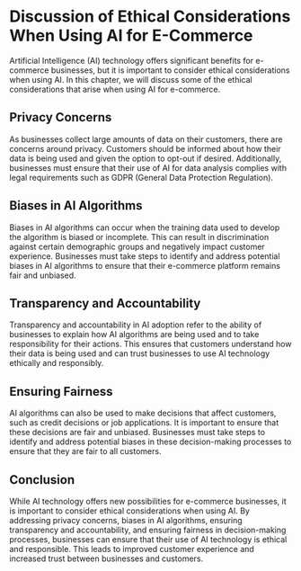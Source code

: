 Discussion of Ethical Considerations When Using AI for E-Commerce
=============================================================================================================================================

Artificial Intelligence (AI) technology offers significant benefits for e-commerce businesses, but it is important to consider ethical considerations when using AI. In this chapter, we will discuss some of the ethical considerations that arise when using AI for e-commerce.

Privacy Concerns
----------------

As businesses collect large amounts of data on their customers, there are concerns around privacy. Customers should be informed about how their data is being used and given the option to opt-out if desired. Additionally, businesses must ensure that their use of AI for data analysis complies with legal requirements such as GDPR (General Data Protection Regulation).

Biases in AI Algorithms
-----------------------

Biases in AI algorithms can occur when the training data used to develop the algorithm is biased or incomplete. This can result in discrimination against certain demographic groups and negatively impact customer experience. Businesses must take steps to identify and address potential biases in AI algorithms to ensure that their e-commerce platform remains fair and unbiased.

Transparency and Accountability
-------------------------------

Transparency and accountability in AI adoption refer to the ability of businesses to explain how AI algorithms are being used and to take responsibility for their actions. This ensures that customers understand how their data is being used and can trust businesses to use AI technology ethically and responsibly.

Ensuring Fairness
-----------------

AI algorithms can also be used to make decisions that affect customers, such as credit decisions or job applications. It is important to ensure that these decisions are fair and unbiased. Businesses must take steps to identify and address potential biases in these decision-making processes to ensure that they are fair to all customers.

Conclusion
----------

While AI technology offers new possibilities for e-commerce businesses, it is important to consider ethical considerations when using AI. By addressing privacy concerns, biases in AI algorithms, ensuring transparency and accountability, and ensuring fairness in decision-making processes, businesses can ensure that their use of AI technology is ethical and responsible. This leads to improved customer experience and increased trust between businesses and customers.
